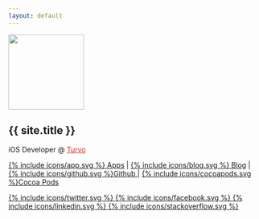 ```yaml
---
layout: default
---
```


<div class="home-page">
  <img class="photo" src="https://avatars3.githubusercontent.com/u/2352321?v=3&amp;s=460" height="150" >
  <h2>{{ site.title }}</h2>
  <p>iOS Developer @ <a href="http://turvo.com" style="color: #d82828">Turvo</a></p>

  <p class="work">
    <a href="/apps" >
      <span>{% include icons/app.svg %}</span>
      Apps</a> |
    <a href="/blog" >
      <span>{% include icons/blog.svg %}</span>
      Blog</a> |   
    <a target="_blank" href="{{ site.link_to.github }}">
      <span>{% include icons/github.svg %}</span>Github
    </a> |
    <a target="_blank" href="{{ site.link_to.cocoa_all_pods }}">
      <span>{% include icons/cocoapods.svg %}</span>Cocoa Pods
    </a>
  </p>  
  <p class="social">
    <a href="{{ site.link_to.twitter }}">
      <span>{% include icons/twitter.svg %}</span>
    </a>
    <a href="{{ site.link_to.facebook }}">
      <span>{% include icons/facebook.svg %}</span>
    </a>
    <a href="{{ site.link_to.linkedin }}">
      <span>{% include icons/linkedin.svg %}</span>
    </a>
    <a href="https://stackoverflow.com/users/1311902/kaunteya">
      <span>{% include icons/stackoverflow.svg %}</span>
    </a>
  </p>
</div>

<!-- ---
permalink: /
title: "Welcome"
excerpt: "About me"
author_profile: false
redirect_from: 
  - /about/
  - /about.html
---

<!--<img src="willqueenphd.github.io/images/avatar.jpg" alt="avatar" class="center">
img {
  border-radius: 50%;
}

<!--# Will Queen


<!--Hi, I'm a PhD candidate in economics at UNC Greensboro going on the job market in 2021/22. I'm interested in applied microeconomics, health behaviors, and econometrics.



<!--location         : "Greensboro, North Carolina"
<!--employer         : "UNC Greensboro"
<!--pubmed           : #"https://www.ncbi.nlm.nih.gov/pubmed/?term=john+snow"
<!--googlescholar    : #"http://yourfullgooglescholarurl.com"
email            : "jwqueen@uncg.edu"
researchgate     :  # example: "https://www.researchgate.net/profile/yourprofile"
github           : "willqueenphd"
impactstory      : #"https://profiles.impactstory.org/u/xxxx-xxxx-xxxx-xxxx"
orcid            : #"http://orcid.org/yourorcidurl"
stackoverflow    : # http://stackoverflow.com/users/123456/username
twitter          : "willqueen5"

<!--This site is under construction. Check back later for up-to-date information!
